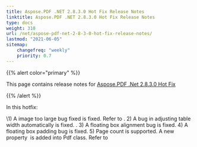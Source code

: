 ```yaml
---
title: Aspose.PDF .NET 2.8.3.0 Hot Fix Release Notes
linktitle: Aspose.PDF .NET 2.8.3.0 Hot Fix Release Notes
type: docs
weight: 310
url: /net/aspose-pdf-net-2-8-3-0-hot-fix-release-notes/
lastmod: "2021-06-05"
sitemap:
    changefreq: "weekly"
    priority: 0.7
---
```


{{% alert color="primary" %}}

This page contains release notes for [Aspose.PDF .Net 2.8.3.0 Hot Fix](http://www.aspose.com/downloads/pdf/net/new-releases/aspose.pdf-.net-2.8.3.0-hot-fix/)

{{% /alert %}}

In this hotfix:

\1) A image too large bug fixed is fixed. Refer to . 2) A bug in adjusting table width automatically is fixed. . 3) A floating box alignment bug is fixed. 4) A floating box padding bug is fixed. 5) Page count is supported. A new property  is added into Pdf class. Refer to
